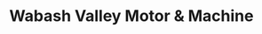 ---
title: "Wabash Valley Motor & Machine"
url: /terre-haute/wabash-valley-motor-and-machine/
shop: car parts
---